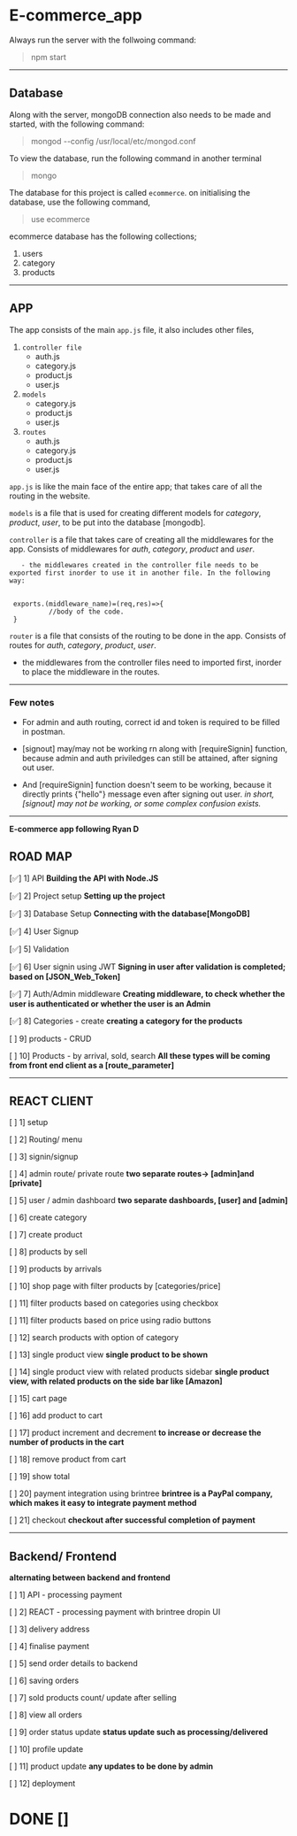 # E-commerce_app

Always run the server with the follwoing command:

> npm start

---

## Database

Along with the server, mongoDB connection also needs to be made and started, with the following command:

> mongod --config /usr/local/etc/mongod.conf

To view the database, run the following command in another terminal

> mongo

The database for this project is called `ecommerce`. on initialising the database, use the following command,

> use ecommerce

ecommerce database has the following collections;

1. users
2. category
3. products

---

## APP

The app consists of the main `app.js` file, it also includes other files,

1. `controller file`
   - auth.js
   - category.js
   - product.js
   - user.js
1. `models`
   - category.js
   - product.js
   - user.js
1. `routes`
   - auth.js
   - category.js
   - product.js
   - user.js

`app.js` is like the main face of the entire app; that takes care of all the routing in the website.

`models` is a file that is used for creating different models for _category_, _product_, _user_, to be put into the database [mongodb].

`controller` is a file that takes care of creating all the middlewares for the app. Consists of middlewares for _auth_, _category_, _product_ and _user_.

       - the middlewares created in the controller file needs to be exported first inorder to use it in another file. In the following way:


     exports.(middleware_name)=(req,res)=>{
              //body of the code.
     }


`router` is a file that consists of the routing to be done in the app. Consists of routes for _auth_, _category_, _product_, _user_.

- the middlewares from the controller files need to imported first, inorder to place the middleware in the routes.

---

### Few notes

- For admin and auth routing, correct id and token is required to be filled in postman.

- [signout] may/may not be working rn along with [requireSignin] function, because admin and auth priviledges can still be attained, after signing out user.

- And [requireSignin] function doesn't seem to be working, because it directly prints {"hello"} message even after signing out user. _in short, [signout] may not be working, or some complex confusion exists._

---

**E-commerce app following Ryan D**

## ROAD MAP

[✅] 1] API **Building the API with Node.JS**

[✅] 2] Project setup **Setting up the project**

[✅] 3] Database Setup **Connecting with the database[MongoDB]**

[✅] 4] User Signup

[✅] 5] Validation

[✅] 6] User signin using JWT **Signing in user after validation is completed; based on [JSON_Web_Token]**

[✅] 7] Auth/Admin middleware **Creating middleware, to check whether the user is authenticated or whether the user is an Admin**

[✅] 8] Categories - create **creating a category for the products**

[ ] 9] products - CRUD

[ ] 10] Products - by arrival, sold, search **All these types will be coming from front end client as a [route_parameter]**

---

## REACT CLIENT

[ ] 1] setup

[ ] 2] Routing/ menu

[ ] 3] signin/signup

[ ] 4] admin route/ private route **two separate routes-> [admin]and [private]**

[ ] 5] user / admin dashboard **two separate dashboards, [user] and [admin]**

[ ] 6] create category

[ ] 7] create product

[ ] 8] products by sell

[ ] 9] products by arrivals

[ ] 10] shop page with filter products by [categories/price]

[ ] 11] filter products based on categories using checkbox

[ ] 11] filter products based on price using radio buttons

[ ] 12] search products with option of category

[ ] 13] single product view **single product to be shown**

[ ] 14] single product view with related products sidebar **single product view, with related products on the side bar like [Amazon]**

[ ] 15] cart page

[ ] 16] add product to cart

[ ] 17] product increment and decrement **to increase or decrease the number of products in the cart**

[ ] 18] remove product from cart

[ ] 19] show total

[ ] 20] payment integration using brintree **brintree is a PayPal company, which makes it easy to integrate payment method**

[ ] 21] checkout **checkout after successful completion of payment**

---

## Backend/ Frontend

**alternating between backend and frontend**

[ ] 1] API - processing payment

[ ] 2] REACT - processing payment with brintree dropin UI

[ ] 3] delivery address

[ ] 4] finalise payment

[ ] 5] send order details to backend

[ ] 6] saving orders

[ ] 7] sold products count/ update after selling

[ ] 8] view all orders

[ ] 9] order status update **status update such as processing/delivered**

[ ] 10] profile update

[ ] 11] product update **any updates to be done by admin**

[ ] 12] deployment

# DONE []

```

```
